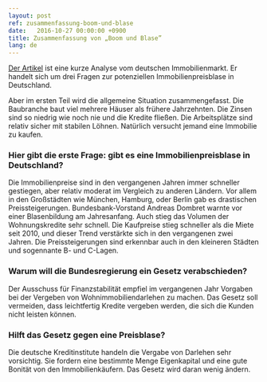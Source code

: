 ```yaml
---
layout: post
ref: zusammenfassung-boom-und-blase
date:   2016-10-27 00:00:00 +0900
title: Zusammenfassung von „Boom und Blase”
lang: de
---
```


[Der Artikel](http://www.spiegel.de/wirtschaft/soziales/immobilien-droht-deutschland-eine-preisblase-a-1118163.html) ist eine kurze Analyse vom deutschen Immobilienmarkt. Er handelt sich um drei Fragen zur potenziellen Immobilienpreisblase in Deutschland.

Aber im ersten Teil wird die allgemeine Situation zusammengefasst. Die Baubranche baut viel mehrere Häuser als frühere Jahrzehnten. Die Zinsen sind so niedrig wie noch nie und die Kredite fließen. Die Arbeitsplätze sind relativ sicher mit stabilen Löhnen. Natürlich versucht jemand eine Immobilie zu kaufen.

### Hier gibt die erste Frage: gibt es eine Immobilienpreisblase in Deutschland?

Die Immobilienpreise sind in den vergangenen Jahren immer schneller gestiegen, aber relativ moderat im Vergleich zu anderen Ländern. Vor allem in den Großstädten wie München, Hamburg, oder Berlin gab es drastischen Preissteigerungen. Bundesbank-Vorstand Andreas Dombret warnte vor einer Blasenbildung am Jahresanfang. Auch stieg das Volumen der Wohnungskredite sehr schnell. Die Kaufpreise stieg schneller als die Miete seit 2010, und dieser Trend verstärkte sich in den vergangenen zwei Jahren. Die Preissteigerungen sind erkennbar auch in den kleineren Städten und sogennante B- und C-Lagen.

### Warum will die Bundesregierung ein Gesetz verabschieden?

Der Ausschuss für Finanzstabilität empfiel im vergangenen Jahr Vorgaben bei der Vergeben von Wohnimmobiliendarlehen zu machen. Das Gesetz soll vermeiden, dass leichtfertig Kredite vergeben werden, die sich die Kunden nicht leisten können.

### Hilft das Gesetz gegen eine Preisblase?

Die deutsche Kreditinstitute handeln die Vergabe von Darlehen sehr vorsichtig. Sie fordern eine bestimmte Menge Eigenkapital und eine gute Bonität von den Immobilienkäufern. Das Gesetz wird daran wenig ändern. 